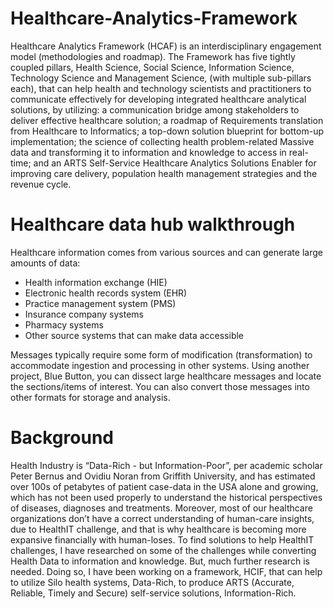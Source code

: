 # Healthcare-Analytics-Framework
Healthcare Analytics Framework (HCAF) is an interdisciplinary engagement model (methodologies and roadmap). The Framework has five tightly coupled pillars, Health Science, Social Science, Information Science, Technology Science and Management Science, (with multiple sub-pillars each), that can help health and technology scientists and practitioners to communicate effectively for developing integrated healthcare analytical solutions, by utilizing: a communication bridge among stakeholders to deliver effective healthcare solution; a roadmap of Requirements translation from Healthcare to Informatics; a top-down solution blueprint for bottom-up implementation; the science of collecting health problem-related Massive data and transforming it to information and knowledge to access in real-time; and an ARTS Self-Service Healthcare Analytics Solutions Enabler for improving care delivery, population health management strategies and the revenue cycle.
# Healthcare data hub walkthrough
Healthcare information comes from various sources and can generate large amounts of data:
- Health information exchange (HIE)
- Electronic health records system (EHR)
- Practice management system (PMS)
- Insurance company systems
- Pharmacy systems
- Other source systems that can make data accessible 

Messages typically require some form of modification (transformation) to accommodate ingestion and processing in other systems. Using another project, Blue Button, you can dissect large healthcare messages and locate the sections/items of interest. You can also convert those messages into other formats for storage and analysis.
# Background
Health Industry is “Data-Rich - but Information-Poor”, per academic scholar Peter Bernus and Ovidiu Noran from Griffith University, and has estimated over 100s of petabytes of patient case-data in the USA alone and growing, which has not been used properly to understand the historical perspectives of diseases, diagnoses and treatments. Moreover, most of our healthcare organizations don’t have a correct understanding of human-care insights, due to HealthIT challenge, and that is why healthcare is becoming more expansive financially with human-loses.  To find solutions to help HealthIT challenges, I have researched on some of the challenges while converting Health Data to information and knowledge. But, much further research is needed. Doing so, I have been working on a framework, HCIF, that can help to utilize Silo health systems, Data-Rich, to produce ARTS (Accurate, Reliable, Timely and Secure) self-service solutions, Information-Rich.
